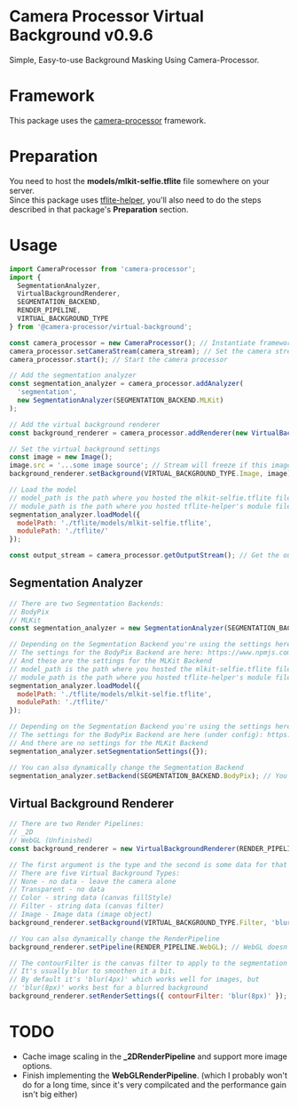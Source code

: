 # Camera Processor Virtual Background v0.9.6

Simple, Easy-to-use Background Masking Using Camera-Processor.

# Framework

This package uses the [camera-processor](https://npmjs.com/package/camera-processor) framework.

# Preparation

You need to host the **models/mlkit-selfie.tflite** file somewhere on your server.  
Since this package uses [tflite-helper](https://npmjs.com/package/tflite-helper), you'll also need to do the steps described in that package's **Preparation** section.

# Usage

```javascript
import CameraProcessor from 'camera-processor';
import {
  SegmentationAnalyzer,
  VirtualBackgroundRenderer,
  SEGMENTATION_BACKEND,
  RENDER_PIPELINE,
  VIRTUAL_BACKGROUND_TYPE
} from '@camera-processor/virtual-background';

const camera_processor = new CameraProcessor(); // Instantiate framework object
camera_processor.setCameraStream(camera_stream); // Set the camera stream from somewhere
camera_processor.start(); // Start the camera processor

// Add the segmentation analyzer
const segmentation_analyzer = camera_processor.addAnalyzer(
  'segmentation',
  new SegmentationAnalyzer(SEGMENTATION_BACKEND.MLKit)
);

// Add the virtual background renderer
const background_renderer = camera_processor.addRenderer(new VirtualBackgroundRenderer(RENDER_PIPELINE._2D));

// Set the virtual background settings
const image = new Image();
image.src = '...some image source'; // Stream will freeze if this image is CORS protected
background_renderer.setBackground(VIRTUAL_BACKGROUND_TYPE.Image, image);

// Load the model
// model_path is the path where you hosted the mlkit-selfie.tflite file
// module_path is the path where you hosted tflite-helper's module files
segmentation_analyzer.loadModel({
  modelPath: './tflite/models/mlkit-selfie.tflite',
  modulePath: './tflite/'
});

const output_stream = camera_processor.getOutputStream(); // Get the output stream and use it
```

## Segmentation Analyzer

```javascript
// There are two Segmentation Backends:
// BodyPix
// MLKit
const segmentation_analyzer = new SegmentationAnalyzer(SEGMENTATION_BACKEND.MLKit);

// Depending on the Segmentation Backend you're using the settings here are different
// The settings for the BodyPix Backend are here: https://www.npmjs.com/package/@tensorflow-models/body-pix#config-params-in-bodypixload
// And these are the settings for the MLKit Backend
// model_path is the path where you hosted the mlkit-selfie.tflite file
// module_path is the path where you hosted tflite-helper's module files
segmentation_analyzer.loadModel({
  modelPath: './tflite/models/mlkit-selfie.tflite',
  modulePath: './tflite/'
});

// Depending on the Segmentation Backend you're using the settings here are different
// The settings for the BodyPix Backend are here (under config): https://www.npmjs.com/package/@tensorflow-models/body-pix#params-in-segmentperson
// And there are no settings for the MLKit Backend
segmentation_analyzer.setSegmentationSettings({});

// You can also dynamically change the Segmentation Backend
segmentation_analyzer.setBackend(SEGMENTATION_BACKEND.BodyPix); // You might have to load the model again
```

## Virtual Background Renderer

```javascript
// There are two Render Pipelines:
// _2D
// WebGL (Unfinished)
const background_renderer = new VirtualBackgroundRenderer(RENDER_PIPELINE._2D);

// The first argument is the type and the second is some data for that type
// There are five Virtual Background Types:
// None - no data - leave the camera alone
// Transparent - no data
// Color - string data (canvas fillStyle)
// Filter - string data (canvas filter)
// Image - Image data (image object)
background_renderer.setBackground(VIRTUAL_BACKGROUND_TYPE.Filter, 'blur(20px)');

// You can also dynamically change the RenderPipeline
background_renderer.setPipeline(RENDER_PIPELINE.WebGL); // WebGL doesn't work right now though

// The contourFilter is the canvas filter to apply to the segmentation mask.
// It's usually blur to smoothen it a bit.
// By default it's 'blur(4px)' which works well for images, but
// 'blur(8px)' works best for a blurred background
background_renderer.setRenderSettings({ contourFilter: 'blur(8px)' });
```

# TODO

- Cache image scaling in the **\_2DRenderPipeline** and support more image options.
- Finish implementing the **WebGLRenderPipeline**. (which I probably won't do for a long time, since it's very compilcated and the performance gain isn't big either)
